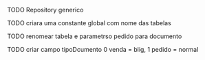 TODO Repository generico

TODO criara uma constante global com nome das tabelas

TODO renomear tabela e parametrso pedido para documento

TODO criar campo tipoDcumento 0 venda = blig, 1 pedido = normal
